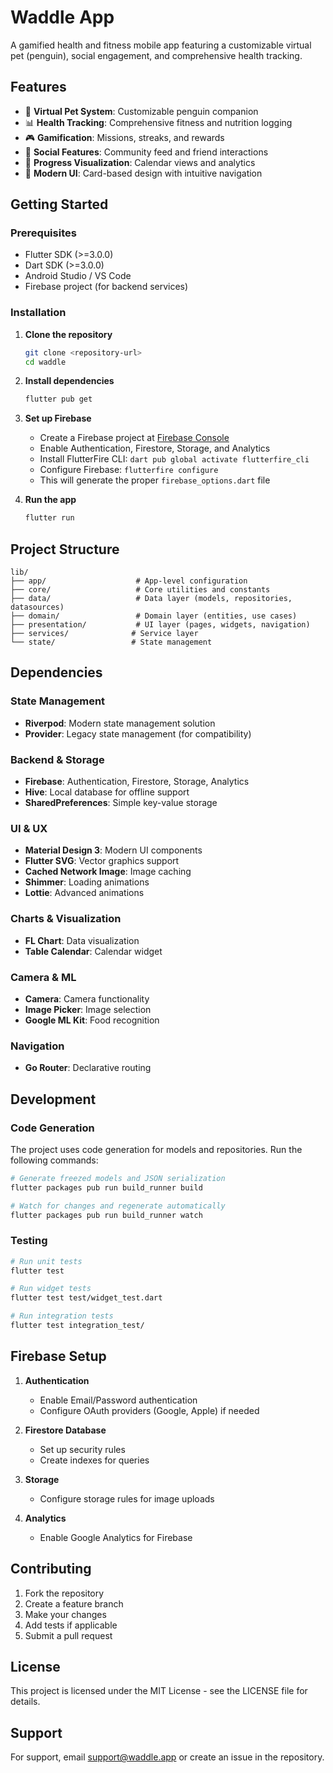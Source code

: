 # Waddle App

A gamified health and fitness mobile app featuring a customizable virtual pet (penguin), social engagement, and comprehensive health tracking.

## Features

- 🐧 **Virtual Pet System**: Customizable penguin companion
- 📊 **Health Tracking**: Comprehensive fitness and nutrition logging
- 🎮 **Gamification**: Missions, streaks, and rewards
- 👥 **Social Features**: Community feed and friend interactions
- 📅 **Progress Visualization**: Calendar views and analytics
- 📱 **Modern UI**: Card-based design with intuitive navigation

## Getting Started

### Prerequisites

- Flutter SDK (>=3.0.0)
- Dart SDK (>=3.0.0)
- Android Studio / VS Code
- Firebase project (for backend services)

### Installation

1. **Clone the repository**
   ```bash
   git clone <repository-url>
   cd waddle
   ```

2. **Install dependencies**
   ```bash
   flutter pub get
   ```

3. **Set up Firebase**
   - Create a Firebase project at [Firebase Console](https://console.firebase.google.com/)
   - Enable Authentication, Firestore, Storage, and Analytics
   - Install FlutterFire CLI: `dart pub global activate flutterfire_cli`
   - Configure Firebase: `flutterfire configure`
   - This will generate the proper `firebase_options.dart` file

4. **Run the app**
   ```bash
   flutter run
   ```

## Project Structure

```
lib/
├── app/                    # App-level configuration
├── core/                   # Core utilities and constants
├── data/                   # Data layer (models, repositories, datasources)
├── domain/                 # Domain layer (entities, use cases)
├── presentation/           # UI layer (pages, widgets, navigation)
├── services/              # Service layer
└── state/                 # State management
```

## Dependencies

### State Management
- **Riverpod**: Modern state management solution
- **Provider**: Legacy state management (for compatibility)

### Backend & Storage
- **Firebase**: Authentication, Firestore, Storage, Analytics
- **Hive**: Local database for offline support
- **SharedPreferences**: Simple key-value storage

### UI & UX
- **Material Design 3**: Modern UI components
- **Flutter SVG**: Vector graphics support
- **Cached Network Image**: Image caching
- **Shimmer**: Loading animations
- **Lottie**: Advanced animations

### Charts & Visualization
- **FL Chart**: Data visualization
- **Table Calendar**: Calendar widget

### Camera & ML
- **Camera**: Camera functionality
- **Image Picker**: Image selection
- **Google ML Kit**: Food recognition

### Navigation
- **Go Router**: Declarative routing

## Development

### Code Generation

The project uses code generation for models and repositories. Run the following commands:

```bash
# Generate freezed models and JSON serialization
flutter packages pub run build_runner build

# Watch for changes and regenerate automatically
flutter packages pub run build_runner watch
```

### Testing

```bash
# Run unit tests
flutter test

# Run widget tests
flutter test test/widget_test.dart

# Run integration tests
flutter test integration_test/
```

## Firebase Setup

1. **Authentication**
   - Enable Email/Password authentication
   - Configure OAuth providers (Google, Apple) if needed

2. **Firestore Database**
   - Set up security rules
   - Create indexes for queries

3. **Storage**
   - Configure storage rules for image uploads

4. **Analytics**
   - Enable Google Analytics for Firebase

## Contributing

1. Fork the repository
2. Create a feature branch
3. Make your changes
4. Add tests if applicable
5. Submit a pull request

## License

This project is licensed under the MIT License - see the LICENSE file for details.

## Support

For support, email support@waddle.app or create an issue in the repository. 